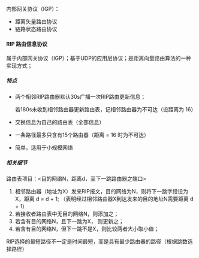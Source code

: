 内部网关协议（IGP）：

- 距离矢量路由协议
- 链路状态路由协议



#### RIP 路由信息协议

属于内部网关协议（IGP）；基于UDP的应用层协议；是距离向量路由算法的一种实现方式；



##### 特点

- 两个相邻RIP路由器默认30s广播一次RIP路由更新信息；

    若180s未收到相邻路由器更新路由表，记相邻路由器为不可达（设距离为 16）

- 交换信息为自己的路由表（全部信息）

- 一条路径最多只含有15个路由器（距离 = 16 时为不可达）

- 简单，适用于小规模网络



##### 相关细节

路由表项目：<目的网络N，距离d，至下一跳路由器之端口>

1. 相邻路由器（地址为X）发来RIP报文，目的网络为N，则将下一跳字段设为X，距离 d = d + 1; （表明经过相邻路由器X到达发来的目的地址N需要距离 d + 1）
2. 若接收者路由表中无目的网络N，则添加之；
3. 若含有目的网络N，且下一跳为X， 则更新之；
4. 若含有目的网络N，但下一跳不是X，则比较两者大小取小值；



RIP选择的最短路径不一定是时间最短，而是具有最少路由器的路径（根据跳数选择路径）



